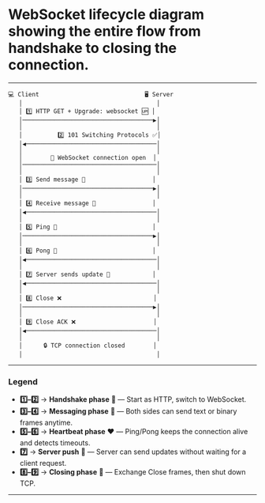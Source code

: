 
# **WebSocket lifecycle diagram** showing the entire flow from handshake to closing the connection.

---

```
💻 Client                              🖥️ Server
   │                                      │
   │ 1️⃣ HTTP GET + Upgrade: websocket 🆙 │
   │─────────────────────────────────────▶│
   │                                      │
   │          2️⃣ 101 Switching Protocols ✅│
   │◀─────────────────────────────────────│
   │                                      │
   │        🔌 WebSocket connection open  │
   │──────────────────────────────────────│
   │                                      │
   │ 3️⃣ Send message 📨                   │
   │─────────────────────────────────────▶│
   │                                      │
   │ 4️⃣ Receive message 📩                │
   │◀─────────────────────────────────────│
   │                                      │
   │ 5️⃣ Ping 🏓                           │
   │─────────────────────────────────────▶│
   │                                      │
   │ 6️⃣ Pong 🏓                           │
   │◀─────────────────────────────────────│
   │                                      │
   │ 7️⃣ Server sends update 🔔            │
   │◀─────────────────────────────────────│
   │                                      │
   │ 8️⃣ Close ❌                          │
   │─────────────────────────────────────▶│
   │                                      │
   │ 9️⃣ Close ACK ❌                      │
   │◀─────────────────────────────────────│
   │                                      │
   │      🔒 TCP connection closed        │
   │                                      │
```

---

### **Legend**

* **1️⃣–2️⃣** → **Handshake phase** 🤝 — Start as HTTP, switch to WebSocket.
* **3️⃣–4️⃣** → **Messaging phase** 💬 — Both sides can send text or binary frames anytime.
* **5️⃣–6️⃣** → **Heartbeat phase** ❤️ — Ping/Pong keeps the connection alive and detects timeouts.
* **7️⃣** → **Server push** 📡 — Server can send updates without waiting for a client request.
* **8️⃣–9️⃣** → **Closing phase** 🚪 — Exchange Close frames, then shut down TCP.

---